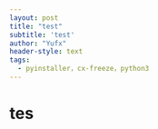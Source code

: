 ```yaml
---
layout: post
title: "test"
subtitle: 'test'
author: "Yufx"
header-style: text
tags:
  - pyinstaller，cx-freeze，python3
---
```

# tes #